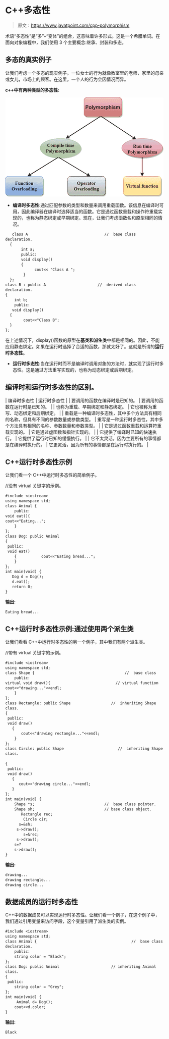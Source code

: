 # C++多态性

> 原文：<https://www.javatpoint.com/cpp-polymorphism>

术语“多态性”是“多”+“变体”的组合，这意味着许多形式。这是一个希腊单词。在面向对象编程中，我们使用 3 个主要概念:继承、封装和多态。

## 多态的真实例子

让我们考虑一个多态的现实例子。一位女士的行为就像教室里的老师，家里的母亲或女儿，市场上的顾客。在这里，一个人的行为会因情况而异。

**c++中有两种类型的多态性:**

![C++](img/f4b6d13991d1ab4968c82a2d1f38175f.png)

*   **编译时多态性**:通过匹配参数的类型和数量来调用重载函数。该信息在编译时可用，因此编译器在编译时选择适当的函数。它是通过函数重载和操作符重载实现的，也称为静态绑定或早期绑定。现在，让我们考虑函数名和原型相同的情况。

```
   class A                                  //  base class declaration.
  {
       int a;
       public:
       void display()
       { 
             cout<< "Class A ";
        }
  };
class B : public A                       //  derived class declaration.
{
    int b;
    public:
   void display()
  {
        cout<<"Class B";
  }
};

```

在上述情况下，display()函数的原型在**基类和派生类**中都是相同的。因此，不能应用静态绑定。如果在运行时选择了合适的函数，那就太好了。这就是所谓的**运行时多态性**。

*   **运行时多态性**:当在运行时而不是编译时调用对象的方法时，就实现了运行时多态性。这是通过方法重写实现的，也称为动态绑定或后期绑定。

## 编译时和运行时多态性的区别。

| 编译时多态性 | 运行时多态性 |
| 要调用的函数在编译时是已知的。 | 要调用的函数在运行时是已知的。 |
| 也称为重载、早期绑定和静态绑定。 | 它也被称为重写、动态绑定和后期绑定。 |
| 重载是一种编译时多态性，其中多个方法具有相同的名称，但具有不同的参数数量或参数类型。 | 重写是一种运行时多态性，其中多个方法具有相同的名称、参数数量和参数类型。 |
| 它是通过函数重载和运算符重载实现的。 | 它是通过虚函数和指针实现的。 |
| 它提供了编译时已知的快速执行。 | 它提供了运行时已知的缓慢执行。 |
| 它不太灵活，因为主要所有的事情都是在编译时执行的。 | 它更灵活，因为所有的事情都是在运行时执行的。 |

## C++运行时多态性示例

让我们看一个 C++中运行时多态性的简单例子。

//没有 virtual 关键字的示例。

```
#include <iostream>  
using namespace std;  
class Animal {  
    public:  
void eat(){    
cout<<"Eating...";    
    }      
};   
class Dog: public Animal    
{    
 public:  
 void eat()    
    {           cout<<"Eating bread...";    
    }    
};  
int main(void) {  
   Dog d = Dog();    
   d.eat();  
   return 0;  
}  

```

**输出:**

```
Eating bread...

```

## C++运行时多态性示例:通过使用两个派生类

让我们看看 C++中运行时多态性的另一个例子，其中我们有两个派生类。

//带有 virtual 关键字的示例。

```
#include <iostream>  
using namespace std;  
class Shape {                                        //  base class
    public:  
virtual void draw(){                             // virtual function
cout<<"drawing..."<<endl;    
    }      
};   
class Rectangle: public Shape                  //  inheriting Shape class.
{    
 public:  
 void draw()    
   {    
       cout<<"drawing rectangle..."<<endl;    
    }    
};  
class Circle: public Shape                        //  inheriting Shape class.

{    
 public:  
 void draw()    
   {    
      cout<<"drawing circle..."<<endl;    
   }    
};  
int main(void) {  
    Shape *s;                               //  base class pointer.
    Shape sh;                               // base class object.
       Rectangle rec;  
        Circle cir;  
      s=&sh;  
     s->draw();   
        s=&rec;  
     s->draw();    
    s=?  
    s->draw();   
}  

```

**输出:**

```
drawing...
drawing rectangle...
drawing circle...

```

## 数据成员的运行时多态性

C++中的数据成员可以实现运行时多态性。让我们看一个例子，在这个例子中，我们通过引用变量来访问字段，这个变量引用了派生类的实例。

```
#include <iostream>  
using namespace std;  
class Animal {                                          //  base class declaration.
    public:  
    string color = "Black";    
};   
class Dog: public Animal                       // inheriting Animal class.
{    
 public:  
    string color = "Grey";    
};  
int main(void) {  
     Animal d= Dog();    
    cout<<d.color;   
}  

```

**输出:**

```
Black

```